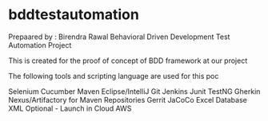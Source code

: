 # bddtestautomation
Prepaared by : Birendra Rawal
Behavioral Driven Development Test Automation Project

This is created for the proof of concept of BDD framework at our project 

The following tools and scripting language are used for this poc 

Selenium
Cucumber
Maven
Eclipse/IntelliJ
Git
Jenkins
Junit
TestNG
Gherkin
Nexus/Artifactory for Maven Repositories
Gerrit
JaCoCo
Excel
Database
XML
Optional - Launch in Cloud AWS




